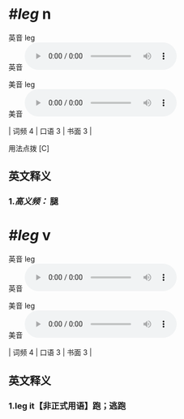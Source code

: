 # ***\#leg*** n
英音 leɡ  
英音
<audio src="./media/leg-B.aac" controls="controls"></audio>

美音 leɡ  
美音
<audio src="./media/leg.aac" controls="controls"></audio>



| 词频 4 | 口语 3 | 书面 3 |  

用法点拨  [C]

英文释义
---
### 1.*高义频：* **腿**  


# ***\#leg*** v
英音 leɡ  
英音
<audio src="./media/leg-B.aac" controls="controls"></audio>

美音 leɡ  
美音
<audio src="./media/leg.aac" controls="controls"></audio>



| 词频 4 | 口语 3 | 书面 3 |  

英文释义
---
### 1.**leg it【非正式用语】跑；逃跑**  


